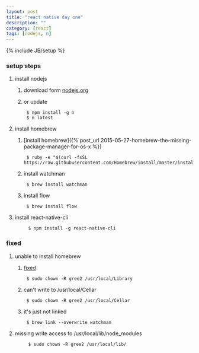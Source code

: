 ```yaml
---
layout: post
title: "react native day one"
description: ""
category: [react]
tags: [nodejs, n]
---
```

{% include JB/setup %}


### setup steps

1. install nodejs

    1. download form [nodejs.org](http://nodejs.org)

    1. or update

            $ npm install -g n
            $ n latest

1. install homebrew

    1. [install homebrew]({% post_url 2015-05-27-homebrew-the-missing-package-manager-for-os-x %})

            $ ruby -e "$(curl -fsSL https://raw.githubusercontent.com/Homebrew/install/master/install)"

    1. install watchman

            $ brew install watchman

    1. install flow

            $ brew install flow

1. install react-native-cli

            $ npm install -g react-native-cli


### fixed

1. unable to install homebrew

    1. [fixed](https://github.com/Homebrew/legacy-homebrew/issues/15138)

            $ sudo chown -R gree2 /usr/local/Library

    1. can't write to /usr/local/Cellar

            $ sudo chown -R gree2 /usr/local/Cellar

    1. it's just not linked

            $ brew link --overwrite watchman

1. missing write access to /usr/local/lib/node_modules

            $ sudo chown -R gree2 /usr/local/lib/